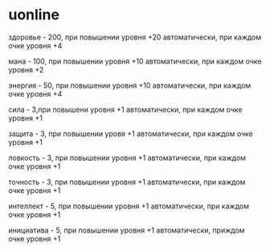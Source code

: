# uonline
 здоровье - 200, при повышении уровня +20 автоматически, при каждом очке уровня +4
 
 мана - 100, при повышении уровня +10 автоматически, при каждом очке уровня +2
 
 энергия - 50, при повышении уровня +10 автоматически, при каждом очке уровня +4
 
 сила - 3,при повышени уровня +1 автоматически, при каждом очке уровня +1
 
 защита - 3, при повышении уровя +1 автоматически, при каждом очке уровня +1
 
 ловкость - 3, при повышении уровня +1 автоматически, при каждом очке уровня +1
 
 точность - 3, при повышении уровня +1 автоматически, при каждом очке уровня +1
 
 интеллект - 5, при повышении уровня +1 автоматически, при каждом очке уровня +1
 
 инициатива - 5, при повышении уровня +1 автоматически, приждом очке уровня +1
 
